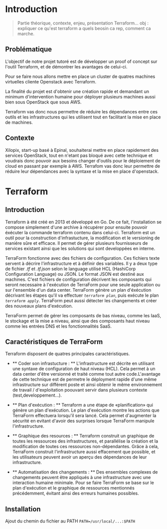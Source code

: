 # Introduction

> Partie théorique, contexte, enjeu, présentation Terraform... obj : expliquer ce qu'est terraform a quels beosin ca rep, comment ca marche.

## Problématique

L'objectif de notre projet tutoré est de développer un proof of concept sur l'outil Terraform, et de démontrer les avantages de celui-ci.

Pour se faire nous allons mettre en place un cluster de quatres machines virtuelles cliente Openstack avec Terraform.

La finalité du projet est d'obtenir une création rapide et demandant un minimum d'intervention humaine pour déployer plusieurs machines aussi bien sous OpenStack que sous AWS.

Terraform vas donc nous permettre de réduire les dépendances entre ces outils et les infrastructures qui les utilisent tout en facilitant la mise en place de machines.


## Contexte

Xilopix, start-up basé à Epinal, souhaiterai mettre en place rapidement des services OpenStack, tout en n'etant pas bloqué avec cette technique et voudrais donc pouvoir aux besoins changer d'outils pour le déploiement de cloud en passant par exemple à AWS. Terrafom vas donc leur permettre de réduire leur dépendances avec la syntaxe et la mise en place d'openstack.

# Terraform

## Introduction

Terraform à été créé en 2013 et développé en Go. De ce fait, l'installation se compose simplement d'une archive à récupérer pour ensuite pouvoir éxécuter la commande terraform contenu dans celui-ci.
Terraform est un outil pour la construction d'infrastucture, la modification et le versioning de maniére sûre et efficace. Il permet de gérer plusieurs fournisseurs de services existant ainsi que les solutions qui sont developpées en interne.

TerraForm fonctionne avec des fichiers de configuration. Ces fichiers texte servent à décrire l'infrastructure et à définir des variables. Il y a deux type de fichier *.tf* et *.tf.json* selon le language utilisé HCL (HashiCorp Configuration Language) ou JSON. Le format JSON est destiné aux machines. C'est fichiers de configuration décrivent les composants qui seront necessaire à l'exécution de TerraForm pour une seule application ou sur l'ensemble d'un data center. TerraForm génère un plan d'éxécution décrivant les étapes qu'il va effectuer *`terraform plan`*, puis exécute le plan *`terraform apply`*. TerraForm peut aussi détecter les changements et créer des nouveaux plans d'exécution.

TerraForm permet de gérer les composants de bas niveau, comme les IaaS, le stockage et la mise a niveau, ainsi que des composants haut niveau comme les entrées DNS et les fonctionnalités SaaS.

## Caractéristiques de TerraForm 

Terraform disposent de quatres principales caractéristiques.

- ** Coder son infrastucture : ** L'infrastructure est décrite en utilisant une syntaxe de configuration de haut niveau (HCL). Cela permet à un data center d'être versionné et traité comme tout autre code.L'avantage de cette technique est de permetre le déployment rapide d'une même infrastructure sur différent poste et ainsi obtenir le même environnement de travail / d'exploitation poouvant servir dans plusieurs contexte (test,developpement...).

- ** Plan d'exécution : ** Terraform a une étape de «planification» qui génère un plan d'exécution. Le plan d'exécution montre les actions que TerraForm effectuera lorsqu'il sera lancé. Cela permet d'augmenter la sécurité en evitant d'avoir des surprises lorsque TerraForm manipule l'infrastructure. 

- ** Graphique des resources : ** Terraform construit un graphique de toutes les ressources des infrastructures, et parallélise la création et la modification de toutes ces ressources non-dépendantes. Grâce à cela, TerraForm construit l'infrastructure aussi effacement que possible, et les utilisateurs peuvent avoir un aperçu des dépendances de leur infrastructure.

- ** Automatisation des changements : ** Des ensembles complexes de changements peuvent être appliqués à une infrastructure avec une interaction humaine minimale. Pour se faire TerraForm se base sur le plan d'exécution et le graphique de ressources mentionnés précédemment, évitant ainsi des erreurs humaines possibles.

## Installation

Ajout du chemin du fichier au PATH `PATH=/usr/local/...:$PATH`




